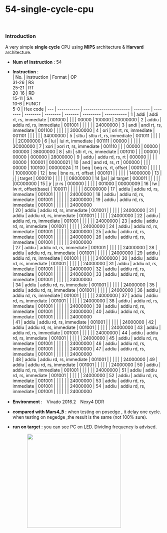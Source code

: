 # 54-single-cycle-cpu

<br>

### Introduction
A very simple <b>single cycle</b> CPU using <b>MIPS</b> architecture & <b>Harvard</b> architecture.

* <b>Num of Instruction</b> : 54
* **Instruction** :  
  | No. | instruction | Format                  | OP <br>31-26 | RS<br> 25-21 | RT<br> 20-16 | RD<br> 15-11 | SA<br> 10-6 | FUNCT<br> 5-0	| Hex code
  | --- | ----------- | ----------------------- | -------- | -------- | -------- | -------- | ------- | --------- | -----------
  | 1   | addi        | addi rt, rs, immediate  |  001000  |          |          |          |  00000  |  100000   | 20000000
  | 2   | addiu       | addiu rd, rs, immediate |  001001  |          |          |          |         |           | 24000000
  | 3   | andi        | andi rt, rs, immediate  |  001100  |          |          |          |         |           | 30000000
  | 4   | ori		      | ori rt, rs, immediate	  |  001101  |          |          |          |         |           | 34000000
  | 5   | sltiu		    | sltiu rt, rs, immediate	|  001011  |          |          |          |         |           | 2C000000
  | 6   | lui		      | lui rt, immediate	      |  001111  |  00000   |          |          |         |           | 3C000000
  | 7   | xori        | xori rt, rs, immediate  |  001110  |          |          |   00000  |  00000  |   000000  | 38000000
  | 8   | slti        | slti rt, rs, immediate  |  001010  |          |          |   00000  |  00000  |   000000  | 28000000
  | 9   | addu	      | addu rd, rs, rt |  000000  |          |          |          |    00000     |    100001       | 00000021
  | 10  | and	     | and rd, rs, rt |  000000  |          |          |          |    00000 |  100100    | 00000024
  | 11  | beq		     | beq rs, rt, offset |  000100  |          |          |          |         |           | 10000000 
  | 12   | bne			  | bne rs, rt, offset |  000101  |          |          |          |         |           | 14000000
  | 13   | j			   | j target |  000010  |          |          |          |         |           | 08000000
  | 14   |jal		     | jal target |  000011  |          |          |          |         |           |0C000000
  | 15   | jr							     | jr rs	 |  000000  |          |          |          |         |      001000     | 00000009 
   | 16   | lw		     | lw rt, offset(base) |  100011  |          |          |          |         |           | 8C000000
  | 17   | addiu       | addiu rd, rs, immediate |  001001  |          |          |          |         |           | 24000000
  | 18   | addiu       | addiu rd, rs, immediate |  001001  |          |          |          |         |           | 24000000
  | 19   | addiu       | addiu rd, rs, immediate |  001001  |          |          |          |         |           | 24000000  
  | 20   | addiu       | addiu rd, rs, immediate |  001001  |          |          |          |         |           | 24000000
  | 21  | addiu       | addiu rd, rs, immediate |  001001  |          |          |          |         |           | 24000000
| 22   | addiu       | addiu rd, rs, immediate |  001001  |          |          |          |         |           | 24000000
   | 23   | addiu       | addiu rd, rs, immediate |  001001  |          |          |          |         |           | 24000000
  | 24 | addiu       | addiu rd, rs, immediate |  001001  |          |          |          |         |           | 24000000
  | 25   | addiu       | addiu rd, rs, immediate |  001001  |          |          |          |         |           | 24000000
  | 26   | addiu       | addiu rd, rs, immediate |  001001  |          |          |          |         |           | 24000000  
  | 27   | addiu       | addiu rd, rs, immediate |  001001  |          |          |          |         |           | 24000000
  | 28  | addiu       | addiu rd, rs, immediate |  001001  |          |          |          |         |           | 24000000
| 29   | addiu       | addiu rd, rs, immediate |  001001  |          |          |          |         |           | 24000000
   | 30   | addiu       | addiu rd, rs, immediate |  001001  |          |          |          |         |           | 24000000
  | 31   | addiu       | addiu rd, rs, immediate |  001001  |          |          |          |         |           | 24000000
  | 32   | addiu       | addiu rd, rs, immediate |  001001  |          |          |          |         |           | 24000000
  | 33   | addiu       | addiu rd, rs, immediate |  001001  |          |          |          |         |           | 24000000  
  | 34   | addiu       | addiu rd, rs, immediate |  001001  |          |          |          |         |           | 24000000
  | 35   | addiu       | addiu rd, rs, immediate |  001001  |          |          |          |         |           | 24000000
| 36   | addiu       | addiu rd, rs, immediate |  001001  |          |          |          |         |           | 24000000
   | 37   | addiu       | addiu rd, rs, immediate |  001001  |          |          |          |         |           | 24000000
  | 38   | addiu       | addiu rd, rs, immediate |  001001  |          |          |          |         |           | 24000000
  | 39   | addiu       | addiu rd, rs, immediate |  001001  |          |          |          |         |           | 24000000
  | 40   | addiu       | addiu rd, rs, immediate |  001001  |          |          |          |         |           | 24000000  
  | 41   | addiu       | addiu rd, rs, immediate |  001001  |          |          |          |         |           | 24000000
  | 42   | addiu       | addiu rd, rs, immediate |  001001  |          |          |          |         |           | 24000000
| 43   | addiu       | addiu rd, rs, immediate |  001001  |          |          |          |         |           | 24000000
   | 44   | addiu       | addiu rd, rs, immediate |  001001  |          |          |          |         |           | 24000000
  | 45   | addiu       | addiu rd, rs, immediate |  001001  |          |          |          |         |           | 24000000
  | 46   | addiu       | addiu rd, rs, immediate |  001001  |          |          |          |         |           | 24000000
  | 47   | addiu       | addiu rd, rs, immediate |  001001  |          |          |          |         |           | 24000000  
  | 48   | addiu       | addiu rd, rs, immediate |  001001  |          |          |          |         |           | 24000000
  | 49   | addiu       | addiu rd, rs, immediate |  001001  |          |          |          |         |           | 24000000
| 50   | addiu       | addiu rd, rs, immediate |  001001  |          |          |          |         |           | 24000000
   | 51   | addiu       | addiu rd, rs, immediate |  001001  |          |          |          |         |           | 24000000
  | 52   | addiu       | addiu rd, rs, immediate |  001001  |          |          |          |         |           | 24000000
  | 53   | addiu       | addiu rd, rs, immediate |  001001  |          |          |          |         |           | 24000000
  | 54   | addiu       | addiu rd, rs, immediate |  001001  |          |          |          |         |           | 24000000  
  
* **Environment** :　Vivado 2016.2　Nexy4 DDR
* **compared with Mars4_5** : when testing on posedge , it delay one cycle. when testing on negedge ,the result is the same (not 100% sure).
* **run on target** : you can see PC on LED. Dividing frequency is advised.

　　　　　<img src="https://user-images.githubusercontent.com/58033867/125728314-ae55d25a-e392-4d7a-b12c-45515f59da99.png" width="300" height="300">


